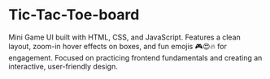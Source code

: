 # Tic-Tac-Toe-board
Mini Game UI built with HTML, CSS, and JavaScript. Features a clean layout, zoom-in hover effects on boxes, and fun emojis 🎮😍🔥 for engagement. Focused on practicing frontend fundamentals and creating an interactive, user-friendly design.
